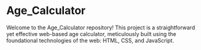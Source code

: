 # Age_Calculator
Welcome to the Age_Calculator repository!  This project is a straightforward yet effective web-based age calculator, meticulously built using the foundational technologies of the web: HTML, CSS, and JavaScript.
